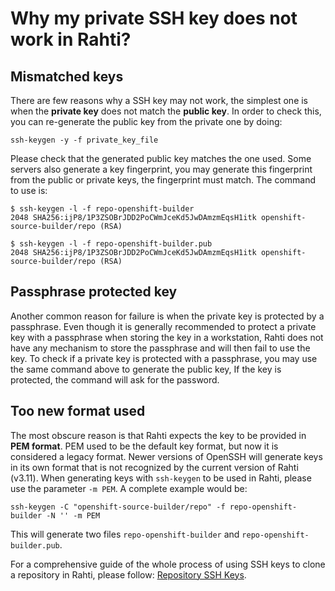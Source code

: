 # Why my private SSH key does not work in Rahti?

## Mismatched keys

There are few reasons why a SSH key may not work, the simplest one is when the **private key** does not match the **public key**. In order to check this, you can re-generate the public key from the private one by doing:

```
ssh-keygen -y -f private_key_file
```

Please check that the generated public key matches the one used. Some servers also generate a key fingerprint, you may generate this fingerprint from the public or private keys, the fingerprint must match. The command to use is:

```
$ ssh-keygen -l -f repo-openshift-builder
2048 SHA256:ijP8/1P3ZSOBrJDD2PoCWmJceKd5JwDAmzmEqsH1itk openshift-source-builder/repo (RSA)

$ ssh-keygen -l -f repo-openshift-builder.pub
2048 SHA256:ijP8/1P3ZSOBrJDD2PoCWmJceKd5JwDAmzmEqsH1itk openshift-source-builder/repo (RSA)
```

## Passphrase protected key

Another common reason for failure is when the private key is protected by a passphrase. Even though it is generally recommended to protect a private key with a passphrase when storing the key in a workstation, Rahti does not have any mechanism to store the passphrase and will then fail to use the key. To check if a private key is protected with a passphrase, you may use the same command above to generate the public key, If the key is protected, the command will ask for the password.

## Too new format used

The most obscure reason is that Rahti expects the key to be provided in **PEM format**. PEM used to be the default key format, but now it is considered a legacy format. Newer versions of OpenSSH will generate keys in its own format that is not recognized by the current version of Rahti (v3.11). When generating keys with `ssh-keygen` to be used in Rahti, please use the parameter `-m PEM`. A complete example would be:

```
ssh-keygen -C "openshift-source-builder/repo" -f repo-openshift-builder -N '' -m PEM
```

This will generate two files `repo-openshift-builder` and `repo-openshift-builder.pub`.

For a comprehensive guide of the whole process of using SSH keys to clone a repository in Rahti, please follow: [Repository SSH Keys](https://cloud.redhat.com/blog/private-git-repositories-part-2a-repository-ssh-keys).
